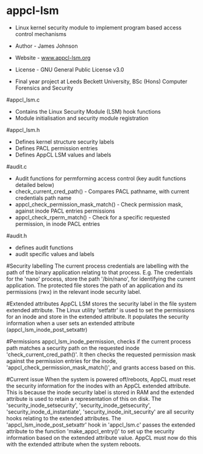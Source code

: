 # appcl-lsm

- Linux kernel security module to implement program based access control mechanisms
- Author - James Johnson
- Website - www.appcl-lsm.org
- License - GNU General Public License v3.0

- Final year project at Leeds Beckett University, BSc (Hons) Computer Forensics and Security

#appcl_lsm.c
- Contains the Linux Security Module (LSM) hook functions
- Module initialisation and security module registration

#appcl_lsm.h
- Defines kernel structure security labels
- Defines PACL permission entries
- Defines AppCL LSM values and labels

#audit.c
- Audit functions for permforming access control (key audit functions detailed below)
- check_current_cred_path()
        - Compares PACL pathname, with current credentials path name
- appcl_check_permission_mask_match()
        - Check permission mask, against inode PACL entries permissions
- appcl_check_rperm_match()
        - Check for a specific requested permission, in inode PACL entries

#audit.h
- defines audit functions
- audit specific values and labels

#Security labelling
The current process credentials are labelling with the path of the binary application relating to that process.
E.g. The credentials for the 'nano' process, store the path '/bin/nano', for identifying the current application.
The protected file stores the path of an application and its permissions (rwx) in the relevant inode security label.

#Extended attributes
AppCL LSM stores the security label in the file system extended attribute.
The Linux utility 'setfattr' is used to set the permissions for an inode and store in the extended attribute.
It populates the security information when a user sets an extended attribute (appcl_lsm_inode_post_setxattr)

#Permissions
appcl_lsm_inode_permission, checks if the current process path matches a security path on the requested inode 'check_current_cred_path()'.
It then checks the requested permission mask against the permission entries for the inode, 'appcl_check_permission_mask_match()', and grants access based on this.

#Current issue
When the system is powered off/reboots, AppCL must reset the security information for the inodes with an AppCL extended attribute. This is because the inode security label is stored in RAM and the extended attribute is used to retain a representation of this on disk.
The 'security_inode_setsecurity', 'security_inode_getsecurity', 'security_inode_d_instantiate', 'security_inode_init_security' are all security hooks relating to the extended attributes.
The 'appcl_lsm_inode_post_setxattr' hook in 'appcl_lsm.c' passes the extended attribute to the function 'make_appcl_entry()' to set up the security information based on the extended attribute value. AppCL must now do this with the extended attribute when the system reboots.
